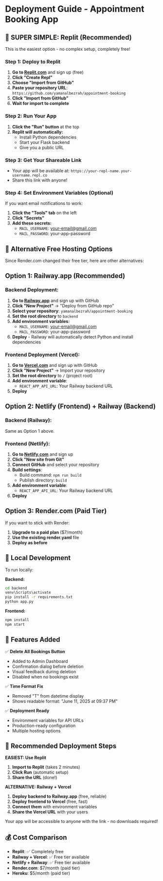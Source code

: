 # Deployment Guide - Appointment Booking App

## 🚀 **SUPER SIMPLE: Replit (Recommended)**

This is the easiest option - no complex setup, completely free!

### Step 1: Deploy to Replit
1. **Go to [Replit.com](https://replit.com)** and sign up (free)
2. **Click "Create Repl"**
3. **Choose "Import from GitHub"**
4. **Paste your repository URL**: `https://github.com/yamanalbezrah/appointment-booking`
5. **Click "Import from GitHub"**
6. **Wait for import to complete**

### Step 2: Run Your App
1. **Click the "Run" button** at the top
2. **Replit will automatically:**
   - Install Python dependencies
   - Start your Flask backend
   - Give you a public URL

### Step 3: Get Your Shareable Link
- Your app will be available at: `https://your-repl-name.your-username.repl.co`
- Share this link with anyone!

### Step 4: Set Environment Variables (Optional)
If you want email notifications to work:
1. **Click the "Tools" tab** on the left
2. **Click "Secrets"**
3. **Add these secrets:**
   - `MAIL_USERNAME`: your-email@gmail.com
   - `MAIL_PASSWORD`: your-app-password

## 🚀 Alternative Free Hosting Options

Since Render.com changed their free tier, here are other alternatives:

## Option 1: Railway.app (Recommended)

### Backend Deployment:
1. **Go to [Railway.app](https://railway.app)** and sign up with GitHub
2. **Click "New Project"** → "Deploy from GitHub repo"
3. **Select your repository**: `yamanalbezrah/appointment-booking`
4. **Set the root directory** to `backend`
5. **Add environment variables**:
   - `MAIL_USERNAME`: your-email@gmail.com
   - `MAIL_PASSWORD`: your-app-password
6. **Deploy** - Railway will automatically detect Python and install dependencies

### Frontend Deployment (Vercel):
1. **Go to [Vercel.com](https://vercel.com)** and sign up with GitHub
2. **Click "New Project"** → Import your repository
3. **Set the root directory** to `/` (project root)
4. **Add environment variable**:
   - `REACT_APP_API_URL`: Your Railway backend URL
5. **Deploy**

## Option 2: Netlify (Frontend) + Railway (Backend)

### Backend (Railway):
Same as Option 1 above.

### Frontend (Netlify):
1. **Go to [Netlify.com](https://netlify.com)** and sign up
2. **Click "New site from Git"**
3. **Connect GitHub** and select your repository
4. **Build settings**:
   - Build command: `npm run build`
   - Publish directory: `build`
5. **Add environment variable**:
   - `REACT_APP_API_URL`: Your Railway backend URL
6. **Deploy**

## Option 3: Render.com (Paid Tier)

If you want to stick with Render:
1. **Upgrade to a paid plan** ($7/month)
2. **Use the existing render.yaml** file
3. **Deploy as before**

## 🔧 Local Development

To run locally:

**Backend:**
```cmd
cd backend
venv\Scripts\activate
pip install -r requirements.txt
python app.py
```

**Frontend:**
```cmd
npm install
npm start
```

## 📝 Features Added

✅ **Delete All Bookings Button**
- Added to Admin Dashboard
- Confirmation dialog before deletion
- Visual feedback during deletion
- Disabled when no bookings exist

✅ **Time Format Fix**
- Removed "T" from datetime display
- Shows readable format: "June 11, 2025 at 09:37 PM"

✅ **Deployment Ready**
- Environment variables for API URLs
- Production-ready configuration
- Multiple hosting options

## 🎯 Recommended Deployment Steps

**EASIEST: Use Replit**
1. **Import to Replit** (takes 2 minutes)
2. **Click Run** (automatic setup)
3. **Share the URL** (done!)

**ALTERNATIVE: Railway + Vercel**
1. **Deploy backend to Railway.app** (free, reliable)
2. **Deploy frontend to Vercel** (free, fast)
3. **Connect them** with environment variables
4. **Share the Vercel URL** with your users

Your app will be accessible to anyone with the link - no downloads required!

## 💰 Cost Comparison

- **Replit**: ✅ Completely free
- **Railway + Vercel**: ✅ Free tier available
- **Netlify + Railway**: ✅ Free tier available  
- **Render.com**: $7/month (paid tier)
- **Heroku**: $5/month (paid tier) 